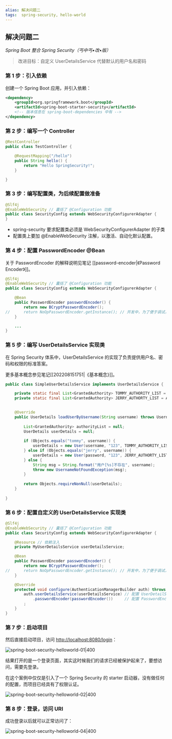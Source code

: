 ```yaml
---
alias: 解决问题二
tags:  spring-security, hello-world
---
```


## 解决问题二

*Spring Boot 整合 Spring Security（丐中丐•改•版）*

> 改进目标：自定义 UserDetailsService 代替默认的用户名和密码

### 第 1 步：引入依赖

创建一个 Spring Boot 应用，并引入依赖：

```xml
<dependency>
    <groupId>org.springframework.boot</groupId>
    <artifactId>spring-boot-starter-security</artifactId>
    <!-- 版本信息在 spring-boot-dependencies 中有 -->
</dependency>
```

### 第 2 步：编写一个 Controller

```java
@RestController
public class TestController {

    @RequestMapping("/hello")
    public String hello() {
        return "Hello SpringSecurity!";
    }

}
```

### 第 3 步：编写配置类，为后续配置做准备

```java
@Slf4j
@EnableWebSecurity // 囊括了 @Configuration 功能
public class SecurityConfig extends WebSecurityConfigurerAdapter {
}
```

- spring-security 要求配置类必须是 WebSecurityConfigurerAdapter 的子类
- 配置类上要加 @EnableWebSecurity 注解，以激活、自动化默认配置。

### 第 4 步：配置 PasswordEncoder @Bean

关于 PasswordEncoder 的解释说明见笔记 [[password-encoder|《Password Encoder》]]。

```java
@Slf4j
@EnableWebSecurity // 囊括了 @Configuration 功能
public class SecurityConfig extends WebSecurityConfigurerAdapter {

    @Bean
    public PasswordEncoder passwordEncoder() {
        return new BCryptPasswordEncoder();
//      return NoOpPasswordEncoder.getInstance(); // 开发中，为了便于调试，可临时性使用 NoOpPasswordEncoder 。
    }

    ...
}
```

### 第 5 步：编写 UserDetailsService 实现类

在 Spring Security 体系中，UserDetailsService 的实现了负责提供用户名、密码和权限的标准答案。

更多基本概念参见笔记[[202208151751|《基本概念》]]。

```java
public class SimpleUserDetailsService implements UserDetailsService {  

    private static final List<GrantedAuthority> TOMMY_AUTHORITY_LIST = AuthorityUtils.createAuthorityList("ROLE_ADMIN", "ROLE_USER", "read", "write");  
    private static final List<GrantedAuthority> JERRY_AUTHORTY_LIST = AuthorityUtils.createAuthorityList("ROLE_USER", "read"); 

  
    @Override  
    public UserDetails loadUserByUsername(String username) throws UsernameNotFoundException {  
  
        List<GrantedAuthority> authorityList = null;  
        UserDetails userDetails = null;  
  
        if (Objects.equals("tommy", username)) {  
            userDetails = new User(username, "123", TOMMY_AUTHORITY_LIST);  
        } else if (Objects.equals("jerry", username)) {  
            userDetails = new User(password, "123", JERRY_AUTHORTY_LIST);  
        } else {  
            String msg = String.format("用户[%s]不存在", username);  
            throw new UsernameNotFoundException(msg);  
        }  
  
        return Objects.requireNonNull(userDetails);  
    }  
  
}
```

### 第 6 步：配置自定义的 UserDetailsService 实现类

```java
@Slf4j
@EnableWebSecurity // 囊括了 @Configuration 功能
public class SecurityConfig extends WebSecurityConfigurerAdapter {

    @Resource // 依赖注入
    private MyUserDetailsService userDetailsService;

    @Bean
    public PasswordEncoder passwordEncoder() {
        return new BCryptPasswordEncoder();
//      return NoOpPasswordEncoder.getInstance(); // 开发中，为了便于调试，可临时性使用 NoOpPasswordEncoder 。
    }

    @Override
    protected void configure(AuthenticationManagerBuilder auth) throws Exception {
        auth.userDetailsService(userDetailsService) // 配置 UserDetailService
            .passwordEncoder(passwordEncoder())     // 配置 PasswordEncoder
        ; 
    }
}
```

### 第 7 步：启动项目

然后直接启动项目，访问 [http://localhost:8080/login](http://localhost:8080/login)：

![spring-boot-security-helloworld-01|400](https://woniumd.oss-cn-hangzhou.aliyuncs.com/java/hemiao/20220627135540.png)

结果打开的是一个登录页面，其实这时候我们的请求已经被保护起来了，要想访问，需要先登录。

在这个案例中仅仅是引入了一个 Spring Security 的 starter 启动器，没有做任何的配置，而项目已经具有了权限认证。

![spring-boot-security-helloworld-02|400](https://woniumd.oss-cn-hangzhou.aliyuncs.com/java/hemiao/20220627135542.png)


### 第 8 步：登录，访问 URI

成功登录以后就可以正常访问了：

![spring-boot-security-helloworld-04|400](https://woniumd.oss-cn-hangzhou.aliyuncs.com/java/hemiao/20220627135548.png)

